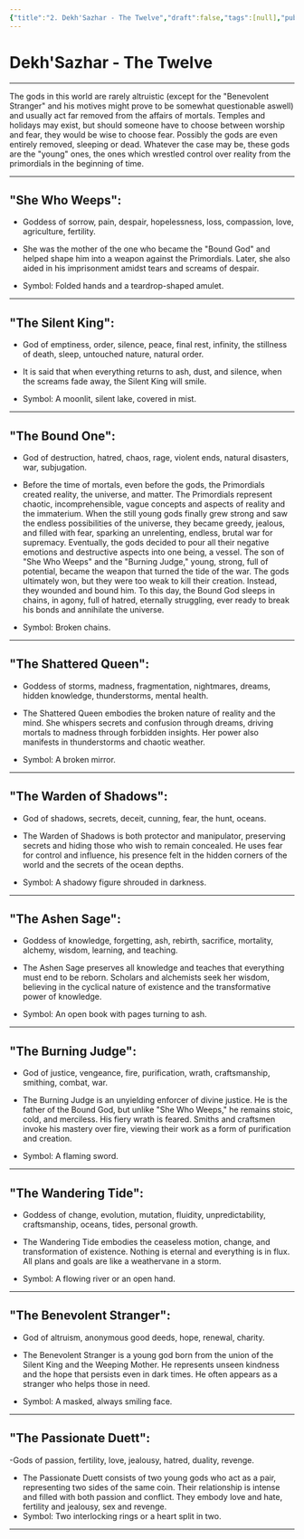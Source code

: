 ```yaml
---
{"title":"2. Dekh'Sazhar - The Twelve","draft":false,"tags":[null],"publish":true,"path":"3. Gods & Religion/2. Major Gods & Interpretations/2. The Twelve/1. Dekh'Sazhar - The Twelve.md","permalink":"/3-gods-and-religion/2-major-gods-and-interpretations/2-the-twelve/1-dekh-sazhar-the-twelve/","PassFrontmatter":true}
---
```


# Dekh'Sazhar - The Twelve
---

The gods in this world are rarely altruistic (except for the "Benevolent Stranger" and his motives might prove to be somewhat questionable aswell) and usually act far removed from the affairs of mortals. Temples and holidays may exist, but should someone have to choose between worship and fear, they would be wise to choose fear. Possibly the gods are even entirely removed, sleeping or dead. 
Whatever the case may be, these gods are the "young" ones, the ones which wrestled control over reality from the primordials in the beginning of time.

---
## "She Who Weeps":

- Goddess of sorrow, pain, despair, hopelessness, loss, compassion, love, agriculture, fertility.

- She was the mother of the one who became the "Bound God" and helped shape him into a weapon against the Primordials. Later, she also aided in his imprisonment amidst tears and screams of despair.
- Symbol: Folded hands and a teardrop-shaped amulet.

---
## "The Silent King":

- God of emptiness, order, silence, peace, final rest, infinity, the stillness of death, sleep, untouched nature, natural order.

- It is said that when everything returns to ash, dust, and silence, when the screams fade away, the Silent King will smile.
- Symbol: A moonlit, silent lake, covered in mist.

---
## "The Bound One":

- God of destruction, hatred, chaos, rage, violent ends, natural disasters, war, subjugation.

- Before the time of mortals, even before the gods, the Primordials created reality, the universe, and matter. The Primordials represent chaotic, incomprehensible, vague concepts and aspects of reality and the immaterium. When the still young gods finally grew strong and saw the endless possibilities of the universe, they became greedy, jealous, and filled with fear, sparking an unrelenting, endless, brutal war for supremacy. Eventually, the gods decided to pour all their negative emotions and destructive aspects into one being, a vessel. The son of "She Who Weeps" and the "Burning Judge," young, strong, full of potential, became the weapon that turned the tide of the war. The gods ultimately won, but they were too weak to kill their creation. Instead, they wounded and bound him. To this day, the Bound God sleeps in chains, in agony, full of hatred, eternally struggling, ever ready to break his bonds and annihilate the universe.
- Symbol: Broken chains.

---
## "The Shattered Queen":

- Goddess of storms, madness, fragmentation, nightmares, dreams, hidden knowledge, thunderstorms, mental health.

- The Shattered Queen embodies the broken nature of reality and the mind. She whispers secrets and confusion through dreams, driving mortals to madness through forbidden insights. Her power also manifests in thunderstorms and chaotic weather.
- Symbol: A broken mirror.

---
## "The Warden of Shadows":

- God of shadows, secrets, deceit, cunning, fear, the hunt, oceans.

- The Warden of Shadows is both protector and manipulator, preserving secrets and hiding those who wish to remain concealed. He uses fear for control and influence, his presence felt in the hidden corners of the world and the secrets of the ocean depths.
- Symbol: A shadowy figure shrouded in darkness.

---
## "The Ashen Sage":

- Goddess of knowledge, forgetting, ash, rebirth, sacrifice, mortality, alchemy, wisdom, learning, and teaching.

- The Ashen Sage preserves all knowledge and teaches that everything must end to be reborn. Scholars and alchemists seek her wisdom, believing in the cyclical nature of existence and the transformative power of knowledge.
- Symbol: An open book with pages turning to ash.

---
## "The Burning Judge":

- God of justice, vengeance, fire, purification, wrath, craftsmanship, smithing, combat, war.

- The Burning Judge is an unyielding enforcer of divine justice. He is the father of the Bound God, but unlike "She Who Weeps," he remains stoic, cold, and merciless. His fiery wrath is feared. Smiths and craftsmen invoke his mastery over fire, viewing their work as a form of purification and creation.
- Symbol: A flaming sword.

---
## "The Wandering Tide":
- Goddess of change, evolution, mutation, fluidity, unpredictability, craftsmanship, oceans, tides, personal growth.

- The Wandering Tide embodies the ceaseless motion, change, and transformation of existence. Nothing is eternal and everything is in flux. All plans and goals are like a weathervane in a storm.
- Symbol: A flowing river or an open hand.

---
## "The Benevolent Stranger":
- God of altruism, anonymous good deeds, hope, renewal, charity.

- The Benevolent Stranger is a young god born from the union of the Silent King and the Weeping Mother. He represents unseen kindness and the hope that persists even in dark times. He often appears as a stranger who helps those in need.
- Symbol: A masked, always smiling face.

---
## "The Passionate Duett":
-Gods of passion, fertility, love, jealousy, hatred, duality, revenge.

- The Passionate Duett consists of two young gods who act as a pair, representing two sides of the same coin. Their relationship is intense and filled with both passion and conflict. They embody love and hate, fertility and jealousy, sex and revenge.
- Symbol: Two interlocking rings or a heart split in two.

---